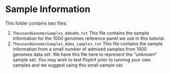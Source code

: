 # Sample Information
This folder contains two files:
1. `ThousandGenomesSamples_AdmxRm.txt` This file contains the sample information for the 1000 genomes reference panel we use in this tutorial.
2. `ThousandGenomesSamples_Admx_samples.txt` This file contains the sample information from a small number of admixed samples from 1000 genomes data set. We have this file here to represent the "unknown" sample set. You may wish to test PopInf prior to running your own samples and we suggest using this small sample set.
